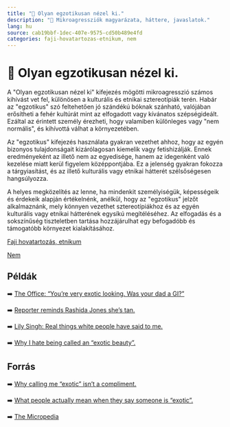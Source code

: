 ```yaml
---
title: "🚫 Olyan egzotikusan nézel ki."
description: "🚫 Mikroagressziók magyarázata, háttere, javaslatok."
lang: hu
source: cab19bbf-1dec-407e-9575-cd50b489e4fd
categories: faji-hovatartozas-etnikum, nem
---
```


<div class="wiki-content agression-title">

# 🚫 Olyan egzotikusan nézel ki.

A "Olyan egzotikusan nézel ki" kifejezés mögötti mikroagresszió számos kihívást vet fel, különösen a kulturális és etnikai sztereotípiák terén. Habár az "egzotikus" szó feltehetően jó szándékú bóknak szánható, valójában erősítheti a fehér kultúrát mint az elfogadott vagy kívánatos szépségideált. Ezáltal az érintett személy érezheti, hogy valamiben különleges vagy "nem normális", és kihívottá válhat a környezetében.

Az "egzotikus" kifejezés használata gyakran vezethet ahhoz, hogy az egyén bizonyos tulajdonságait kizárólagosan kiemelik vagy fetishizálják. Ennek eredményeként az illető nem az egyedisége, hanem az idegenként való kezelése miatt kerül figyelem középpontjába. Ez a jelenség gyakran fokozza a tárgyiasítást, és az illető kulturális vagy etnikai hátterét szélsőségesen hangsúlyozza.

A helyes megközelítés az lenne, ha mindenkit személyiségük, képességeik és érdekeik alapján értékelnénk, anélkül, hogy az "egzotikus" jelzőt alkalmaznánk, mely könnyen vezethet sztereotípiákhoz és az egyén kulturális vagy etnikai hátterének egysíkú megítéléséhez. Az elfogadás és a sokszínűség tiszteletben tartása hozzájárulhat egy befogadóbb és támogatóbb környezet kialakításához.

<div class="categories">

[Faji hovatartozás, etnikum](/#/entry?id=faji-hovatartozas-etnikum)

[Nem](/#/entry?id=nem)

</div>

## Példák

➡️ [The Office: “You’re very exotic looking. Was your dad a GI?”](https://getyarn.io/yarn-clip/b36d441c-c931-4b20-9441-11216782e01b)

➡️ [Reporter reminds Rashida Jones she’s tan.](https://www.bustle.com/articles/60746-reporter-tells-rashida-jones-she-looks-very-tan-its-reminiscent-of-a-certain-cringeworthy-office)

➡️ [Lily Singh: Real things white people have said to me.](https://www.youtube.com/watch?v=-ZkphjQUvzc)

➡️ [Why I hate being called an “exotic beauty”.](https://www.glamour.com/story/exotic-beauty-compliment)

## Forrás

➡️ [Why calling me “exotic” isn’t a compliment.](https://www.rifemagazine.co.uk/2016/09/why-calling-me-exotic-isnt-a-compliment/ )

➡️ [What people actually mean when they say someone is “exotic”.](https://wearemitu.com/mitu-voice/can-we-talk-about-the-word-exotic/)

➡️ [The Micropedia](https://www.themicropedia.org/)


</div>